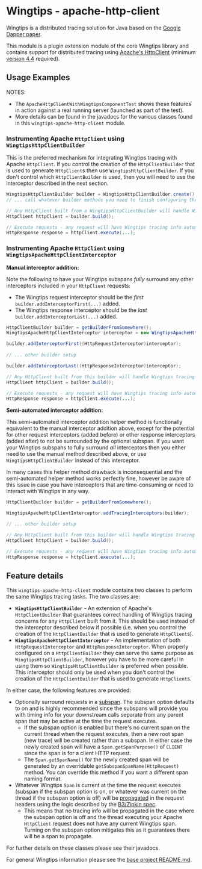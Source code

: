 # Wingtips - apache-http-client

Wingtips is a distributed tracing solution for Java based on the 
[Google Dapper paper](http://static.googleusercontent.com/media/research.google.com/en/us/pubs/archive/36356.pdf). 

This module is a plugin extension module of the core Wingtips library and contains support for distributed tracing 
using [Apache's HttpClient](https://hc.apache.org/httpcomponents-client-ga/index.html) (minimum
[version 4.4](http://search.maven.org/#artifactdetails%7Corg.apache.httpcomponents%7Chttpclient%7C4.4%7Cjar) required).

## Usage Examples

NOTES:

* The `ApacheHttpClientWithWingtipsComponentTest` shows these features in action against a real running server 
(launched as part of the test).
* More details can be found in the javadocs for the various classes found in this `wingtips-apache-http-client` module.

### Instrumenting Apache `HttpClient` using `WingtipsHttpClientBuilder`

This is the preferred mechanism for integrating Wingtips tracing with Apache `HttpClient`. If you control the creation
of the `HttpClientBuilder` that is used to generate `HttpClient`s then use `WingtipsHttpClientBuilder`. If you don't
control which `HttpClientBuilder` is used, then you will need to use the interceptor described in the next section.

``` java
WingtipsHttpClientBuilder builder = WingtipsHttpClientBuilder.create();
// ... call whatever builder methods you need to finish configuring the HttpClient

// Any HttpClient built from a WingtipsHttpClientBuilder will handle Wingtips tracing concerns.
HttpClient httpClient = builder.build();

// Execute requests - any request will have Wingtips tracing info automatically propagated on the request headers.
HttpResponse response = httpClient.execute(...);
``` 

### Instrumenting Apache `HttpClient` using `WingtipsApacheHttpClientInterceptor`

**Manual interceptor addition:**

Note the following to have your Wingtips subspans *fully* surround any other interceptors included in your `HttpClient` 
requests:

* The Wingtips request interceptor should be the *first* `builder.addInterceptorFirst(...)` added. 
* The Wingtips response interceptor should be the *last* `builder.addInterceptorLast(...)` added.

``` java
HttpClientBuilder builder = getBuilderFromSomewhere();
WingtipsApacheHttpClientInterceptor interceptor = new WingtipsApacheHttpClientInterceptor();

builder.addInterceptorFirst((HttpRequestInterceptor)interceptor);
       
// ... other builder setup

builder.addInterceptorLast((HttpResponseInterceptor)interceptor);

// Any HttpClient built from this builder will handle Wingtips tracing concerns.
HttpClient httpClient = builder.build();     

// Execute requests - any request will have Wingtips tracing info automatically propagated on the request headers.
HttpResponse response = httpClient.execute(...);  
```

**Semi-automated interceptor addition:**
 
This semi-automated interceptor addition helper method is functionally equivalent to the manual interceptor addition 
above, except for the potential for other request interceptors (added before) or other response interceptors (added 
after) to not be surrounded by the optional subspan. If you want your Wingtips subspans to fully surround *all* 
interceptors then you either need to use the manual method described above, or use `WingtipsHttpClientBuilder` instead 
of this interceptor. 

In many cases this helper method drawback is inconsequential and the semi-automated helper method works perfectly fine, 
however be aware of this issue in case you have interceptors that are time-consuming or need to interact with Wingtips 
in any way.  

``` java
HttpClientBuilder builder = getBuilderFromSomewhere();

WingtipsApacheHttpClientInterceptor.addTracingInterceptors(builder);

// ... other builder setup

// Any HttpClient built from this builder will handle Wingtips tracing concerns.
HttpClient httpClient = builder.build();     

// Execute requests - any request will have Wingtips tracing info automatically propagated on the request headers.
HttpResponse response = httpClient.execute(...);  
```

## Feature details

This `wingtips-apache-http-client` module contains two classes to perform the same Wingtips tracing tasks. The two
classes are:

* **`WingtipsHttpClientBuilder`** - An extension of Apache's `HttpClientBuilder` that guarantees correct handling of
Wingtips tracing concerns for any `HttpClient` built from it. This should be used instead of the interceptor described
below if possible (i.e. when you control the creation of the `HttpClientBuilder` that is used to generate 
`HttpClient`s).
* **`WingtipsApacheHttpClientInterceptor`** - An implementation of both `HttpRequestInterceptor` and 
`HttpResponseInterceptor`. When properly configured on a `HttpClientBuilder` they can serve the same purpose as
`WingtipsHttpClientBuilder`, however you have to be more careful in using them so `WingtipsHttpClientBuilder` is 
preferred when possible. This interceptor should only be used when you don't control the creation of the 
`HttpClientBuilder` that is used to generate `HttpClient`s.   

In either case, the following features are provided:

* Optionally surround requests in a [subspan](../README.md#sub_spans). The subspan option defaults to on and is highly 
recommended since the subspans will provide you with timing info for your downstream calls separate from any parent 
span that may be active at the time the request executes.
    - If the subspan option is enabled but there's no current span on the current thread when the request executes, 
    then a new root span (new trace) will be created rather than a subspan. In either case the newly created span will 
    have a `Span.getSpanPurpose()` of `CLIENT` since the span is for a client HTTP request.
    - The `Span.getSpanName()` for the newly created span will be generated by an overridable
    `getSubspanSpanName(HttpRequest)` method. You can override this method if you want a different span naming format.
* Whatever Wingtips `Span` is current at the time the request executes (subspan if the subspan option is on, or 
whatever was current on the thread if the subspan option is off) will be [propagated](../README.md#propagating_traces) 
in the request headers using the logic described by the [B3/Zipkin spec](https://github.com/openzipkin/b3-propagation).
    - This means that no tracing info will be propagated in the case where the subspan option is off and the thread
    executing your Apache `HttpClient` request does not have any current Wingtips span. Turning on the subspan option 
    mitigates this as it guarantees there will be a span to propagate.

For further details on these classes please see their javadocs.

For general Wingtips information please see the [base project README.md](../README.md).
